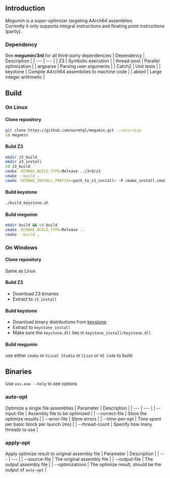 ## Introduction
*Megumin* is a super-optimizer targeting AArch64 assemblies.  
Currently it only supports integral instructions and floating point instructions (partly).

### Dependency
See **megumin/3rd** for all third-party dependencies
| Dependency | Description |
| --- | --- |
| Z3 | Symbolic execution |
| thread-pool | Parallel optimization |
| argparse | Parsing user arguments |
| Catch2 | Unit tests |
| keystone | Compile AArch64 assembilies to machine code |
| abseil | Large integer arithmetic |

## Build
### On Linux
#### Clone repository
```bash
git clone https://github.com/wormtql/megumin.git --recursive
cd megumin
```
#### Build Z3
```bash
mkdir z3_build
mkdir z3_install
cd z3_build
cmake -DCMAKE_BUILD_TYPE=Release ../3rd/z3
cmake --build .
cmake -DCMAKE_INSTALL_PREFIX=<path_to_z3_install> -P cmake_install.cmake
```
#### Build keystone
```bash
./build_keystone.sh
```
#### Build megumin
```bash
mkdir build && cd build
cmake -DCMAKE_BUILD_TYPE=Release ..
cmake --build .
```
### On Windows
#### Clone repository
Same as Linux
#### Build Z3
- Download Z3 binaries
- Extract to `z3_install`
#### Build keystone
- Download binary distributions from [keystone](https://www.keystone-engine.org/)
- Extract to `keystone_install`
- Make sure the `keystone.dll` lies in `keystone_install/keystone.dll`
#### Build megumin
use either `cmake` or `Visual Studio` or `CLion` or `VS Code` to build

## Binaries
Use `xxx.exe --help` to see options
### auto-opt
Optimize a single file assemblies
| Parameter | Description |
| --- | --- |
| --input-file | Assembly file to be optimized |
| --correct-file | Store the optimize results |
| --error-file | Store errors |
| --time-per-opt | Time spent per basic block per launch (ms) |
| --thread-count | Specify how many threads to use |
### apply-opt
Apply optimize result to original assembly file
| Parameter | Description |
| --- | --- |
| --source-file | The original assembly file |
| --output-file | The output assembly file |
| --optimizations | The optimize result, should be the output of `auto-opt` |

